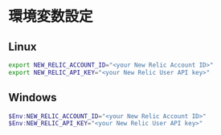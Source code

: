 # 環境変数設定

## Linux

```sh
export NEW_RELIC_ACCOUNT_ID="<your New Relic Account ID>"
export NEW_RELIC_API_KEY="<your New Relic User API key>"
```

## Windows

```powershell
$Env:NEW_RELIC_ACCOUNT_ID="<your New Relic Account ID>"
$Env:NEW_RELIC_API_KEY="<your New Relic User API key>"
```
